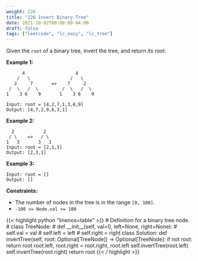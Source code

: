 ```yaml
---
weight: 226
title: "226 Invert Binary Tree"
date: 2021-10-02T00:00:00-04:00
draft: false
tags: ["leetcode", "lc_easy", "lc_tree"]
---
```


Given the `root` of a binary tree, invert the tree, and return _its root_.

**Example 1:**
```
      4                   4
    /   \               /   \
   2     7       =>    7     2
 /  \   /  \         /  \   /  \
1    3 6    9       1    3 6    9

Input: root = [4,2,7,1,3,6,9]
Output: [4,7,2,9,6,3,1]
```

**Example 2:**
```
  2           2
 / \    =>   / \
1   3       3   1
Input: root = [2,1,3]
Output: [2,3,1]
```

**Example 3:**
```
Input: root = []
Output: []
```

**Constraints:**
- The number of nodes in the tree is in the range `[0, 100]`.
- `-100 <= Node.val <= 100`

<div class="tabs"></div>
<div class="tab-content">

<div id="python" class="lang">
{{< highlight python "linenos=table" >}}
# Definition for a binary tree node.
# class TreeNode:
#     def __init__(self, val=0, left=None, right=None):
#         self.val = val
#         self.left = left
#         self.right = right
class Solution:
    def invertTree(self, root: Optional[TreeNode]) -> Optional[TreeNode]:
        if not root:
            return root
        root.left, root.right = root.right, root.left
        self.invertTree(root.left)
        self.invertTree(root.right)
        return root
{{< / highlight >}}
</div>
</div>
